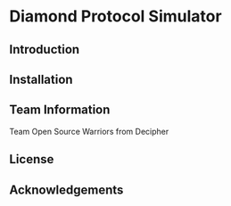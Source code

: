 # Diamond Protocol Simulator

## Introduction

## Installation

## Team Information

Team Open Source Warriors from Decipher

## License

## Acknowledgements
